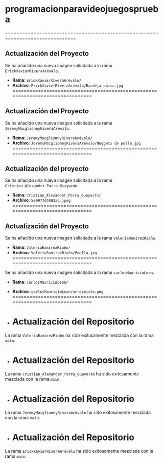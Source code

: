 # programacionparavideojuegosprueba
===============================================================================

## Actualización del Proyecto
Se ha añadido una nueva imagen solicitada a la rama `ErickXavierRiveraArévalo`.
- **Rama**: `ErickXavierRiveraArévalo/`
- **Archivo**: `ErickXavierRiveraArévalo/Bandeja paisa.jpg`
===============================================================================

## Actualización del Proyecto
Se ha añadido una nueva imagen solicitada a la rama `JeremyMacglionnyRiveraArévalo`.
- **Rama**: `JeremyMacglionnyRiveraArévalo/`
- **Archivo**: `JeremyMacglionnyRiveraArévalo/Nuggets de pollo.jpg`
===============================================================================

## Actualización del proyecto
Se ha añadido una nueva imagen solicitada a la rama `Cristian_Alexander_Parra_Guayacán`.
- **Rama**: `Cristian_Alexander_Parra_Guayacán/`
- **Archivo**: `5e9977d4903ac.jpeg`
===============================================================================

## Actualización del Proyecto
Se ha añadido una nueva imagen solicitada a la rama `ValeriaRamirezRiaño`.
- **Rama**: `ValeriaRamirezRiaño/`
- **Archivo**: `ValeriaRamirezRiaño/Paella.jpg`
===============================================================================

Se ha añadido una nueva imagen solicitada a la rama `carlosMauricioLeon`.
- **Rama**: `carlosMauricioLeon/`
- **Archivo**: `carlosMauricioLeon/arrozmixto.png`
===============================================================================

- # Actualización del Repositorio

La rama `ValeriaRamirezRiaño` ha sido exitosamente mezclada con la rama `main`.

- # Actualización del Repositorio

La rama `Cristian_Alexander_Parra_Guayacán` ha sido exitosamente mezclada con la rama `main`.

- # Actualización del Repositorio

La rama `JeremyMacglionnyRiveraArévalo` ha sido exitosamente mezclada con la rama `main`.

- # Actualización del Repositorio

La rama `ErickXavierRiveraArévalo` ha sido exitosamente mezclada con la rama `main`.
